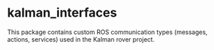 # kalman_interfaces

This package contains custom ROS communication types (messages, actions, services) used in the Kalman rover project.
